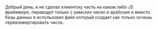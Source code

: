Добрый день, я не сделал клиентску часть на каком либо JS фреймворе, переводит только с римских чисел в арабские и вместо базы данных я использовал файл который создает как только хочешь переконвертировать число.
